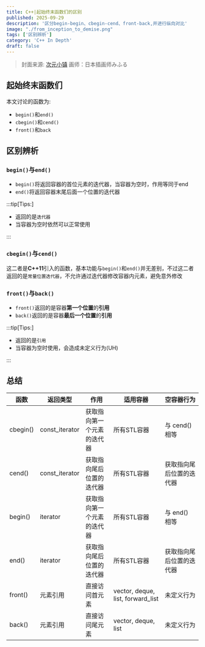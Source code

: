 ```yaml
---
title: C++|起始终末函数们的区别
published: 2025-09-29
description: '区分begin-begin、cbegin-cend、front-back,并进行纵向对比'
image: "./from_inception_to_demise.png"
tags: ['区别辨析']
category: 'C++ In Depth'
draft: false 
---
```


> 封面来源: [次元小镇](https://dimtown.com/50821.html)
> 画师：日本插画师みふる

## 起始终末函数们

本文讨论的函数为:

- `begin()`和`end()`
- `cbegin()`和`cend()`
- `front()`和`back`

## 区别辨析

### `begin()`与`end()`

- `begin()`将返回容器的首位元素的迭代器，当容器为空时，作用等同于end
- `end()`将返回容器末尾后面一个位置的迭代器

:::tip[Tips:]

- 返回的是`迭代器`
- 当容器为空时依然可以正常使用

:::

### `cbegin()`与`cend()`

这二者是**C++11**引入的函数，基本功能与`begin()`和`end()`并无差别，不过这二者返回的是`常量位置迭代器`，不允许通过迭代器修改容器内元素，避免意外修改

### `front()`与`back()`

- `front()`返回的是容器**第一个位置**的**引用**
- `back()`返回的是容器**最后一个位置**的**引用**

:::tip[Tips:]

- 返回的是`引用`
- 当容器为空时使用，会造成未定义行为(UH)

:::

## 总结

| 函数    | 返回类型 | 作用           | 适用容器                          | 空容器行为      |
| ------- | -------- | -------------- | --------------------------------- | --------------- |
| cbegin() | const_iterator | 获取指向第一个元素的迭代器 | 所有STL容器                       | 与 cend() 相等   |
| cend()   | const_iterator | 获取指向尾后位置的迭代器   | 所有STL容器                       |  获取指向尾后位置的迭代器  |
| begin() | iterator | 获取指向第一个元素的迭代器 | 所有STL容器                       | 与 end() 相等   |
| end()   | iterator | 获取指向尾后位置的迭代器   | 所有STL容器                       | 获取指向尾后位置的迭代器 |
| front() | 元素引用 | 直接访问首元素 | vector, deque, list, forward_list | 未定义行为      |
| back()  | 元素引用 | 直接访问尾元素 | vector, deque, list               | 未定义行为      |

